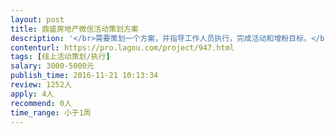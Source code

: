 ```yaml
---                
layout: post       
title: 鼎盛房地产微信活动策划方案           
description: '</br>需要策划一个方案，并指导工作人员执行，完成活动和增粉目标。</br>一：我们有自己的微信平台，但是因为本人以及团队成员都没有新媒体的经验，故无从下手</br>二：目前微信公众号内，粉丝有2000人左右，我们的预期目标是将粉丝提升至10000左右</br>三：我们的活动目的是打响市场的知名度</br>四：在杭州本地优先</br>'     
contenturl: https://pro.lagou.com/project/947.html      
tags: [线上活动策划/执行]            
salary: 3000-5000元          
publish_time: 2016-11-21 10:13:34         
review: 1252人                   
apply: 4人                   
recommend: 0人                   
time_range: 小于1周              
---                 
```

